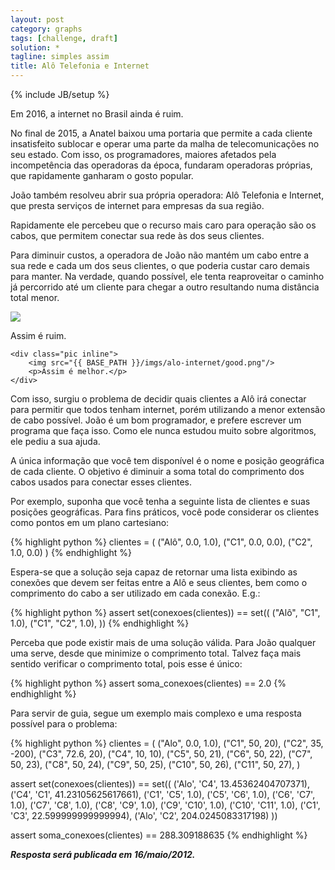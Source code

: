 ```yaml
---
layout: post
category: graphs
tags: [challenge, draft]
solution: *
tagline: simples assim
title: Alô Telefonia e Internet
---
```

{% include JB/setup %}

Em 2016, a internet no Brasil ainda é ruim.

No final de 2015, a Anatel baixou uma portaria que permite a cada cliente 
insatisfeito sublocar e operar uma parte da malha de telecomunicações no seu estado.
Com isso, os programadores, maiores afetados pela incompetência das operadoras
da época, fundaram operadoras próprias, que rapidamente ganharam o gosto popular.

João também resolveu abrir sua própria operadora: Alô Telefonia e Internet, que
presta serviços de internet para empresas da sua região.

Rapidamente ele percebeu que o recurso mais caro para operação são os cabos, 
que permitem conectar sua rede às dos seus clientes.

Para diminuir custos, a operadora de João não mantém um cabo entre a sua rede e 
cada um dos seus clientes, o que poderia custar caro demais para manter. Na verdade, 
quando possível, ele tenta reaproveitar o caminho já percorrido até um cliente
para chegar a outro resultando numa distância total menor.

<div class="center">
    <div class="pic inline">
        <img src="{{ BASE_PATH }}/imgs/alo-internet/bad.png"/>
        <p>Assim é ruim.</p>
    </div>

    <div class="pic inline">
        <img src="{{ BASE_PATH }}/imgs/alo-internet/good.png"/>
        <p>Assim é melhor.</p>
    </div>
</div>

Com isso, surgiu o problema de decidir quais clientes a Alô irá conectar
para permitir que todos tenham internet, porém utilizando a menor extensão de 
cabo possível. João é um bom programador, e prefere escrever um programa que 
faça isso. Como ele nunca estudou muito sobre algoritmos, ele pediu a sua ajuda.

A única informação que você tem disponível é o nome e posição geográfica de cada
cliente. O objetivo é diminuir a soma total do comprimento dos cabos usados para
conectar esses clientes.

Por exemplo, suponha que você tenha a seguinte lista de clientes e suas posições
geográficas. Para fins práticos, você pode considerar os clientes como pontos
em um plano cartesiano:

{% highlight python %}
clientes = (
    ("Alô", 0.0, 1.0), 
    ("C1",  0.0, 0.0), 
    ("C2",  1.0, 0.0)
)
{% endhighlight %}

Espera-se que a solução seja capaz de retornar uma lista exibindo as conexões
que devem ser feitas entre a Alô e seus clientes, bem como o comprimento do cabo
a ser utilizado em cada conexão. E.g.:

{% highlight python %}
assert set(conexoes(clientes)) == set((
    ("Alô", "C1", 1.0), 
    ("C1",  "C2", 1.0), 
))
{% endhighlight %}

Perceba que pode existir mais de uma solução válida. Para João qualquer uma 
serve, desde que minimize o comprimento total. Talvez faça mais sentido verificar
o comprimento total, pois esse é único:

{% highlight python %}
assert soma_conexoes(clientes) == 2.0
{% endhighlight %}

Para servir de guia, segue um exemplo mais complexo e uma resposta possível para
o problema:

{% highlight python %}
clientes = (
    ("Alo", 0.0, 1.0), 
    ("C1",  50, 20), 
    ("C2",  35, -200), 
    ("C3",  72.6, 20), 
    ("C4",  10, 10), 
    ("C5",  50, 21), 
    ("C6",  50, 22), 
    ("C7",  50, 23), 
    ("C8",  50, 24), 
    ("C9",  50, 25), 
    ("C10",  50, 26), 
    ("C11",  50, 27), 
)

assert set(conexoes(clientes)) == set((
    ('Alo', 'C4', 13.45362404707371), 
    ('C4', 'C1', 41.23105625617661), 
    ('C1', 'C5', 1.0), 
    ('C5', 'C6', 1.0), 
    ('C6', 'C7', 1.0), 
    ('C7', 'C8', 1.0), 
    ('C8', 'C9', 1.0), 
    ('C9', 'C10', 1.0), 
    ('C10', 'C11', 1.0), 
    ('C1', 'C3', 22.599999999999994), 
    ('Alo', 'C2', 204.0245083317198)
))


assert soma_conexoes(clientes) == 288.309188635
{% endhighlight %}


_**Resposta será publicada em 16/maio/2012.**_

